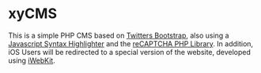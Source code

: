 # xyCMS

This is a simple PHP CMS based on [Twitters Bootstrap](http://twitter.github.com/bootstrap/), also using a [Javascript Syntax Highlighter](http://shjs.sourceforge.net) and the [reCAPTCHA PHP Library](http://code.google.com/p/recaptcha/downloads/list?q=label:phplib-Latest). In addition, iOS Users will be redirected to a special version of the website, developed using [iWebKit](http://snippetspace.com/portfolio/iwebkit/).
